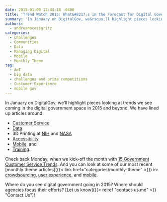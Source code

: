```yaml
---
date: 2015-01-09 12:44:18 -0400
title: 'Trend Watch 2015: What&#8217;s in the Forecast for Digital Government?'
summary: 'In January on DigitalGov, we&rsquo;ll highlight pieces looking at trends we see coming in the digital government space in 2015 and beyond. We have lined up articles around: Customer Service Data 3D Printing at NIH and NASA Accessibility Mobile, and Training. Check back Monday, when we kick-off the month with 15 Government Customer Service Trends.'
authors:
  - andreanocesigritz
categories:
  - Challenges
  - Communities
  - Data
  - Managing Digital
  - Mobile
  - Monthly Theme
tag:
  - AoI
  - big data
  - challenges and prize competitions
  - Customer Experience
  - mobile gov
---
```


In January on DigitalGov, we’ll highlight pieces looking at trends we see coming in the digital government space in 2015 and beyond. We have lined up articles around:

  * [Customer Service](https://www.WHATEVER/2015/01/12/15-government-customer-service-trends-for-2015/ "15 Government Customer Service Trends for 2015")
  * [Data](https://www.WHATEVER/2015/01/20/trends-big-data-and-gov-in-2015/ "Trends: Big Data and Gov in 2015")
  * 3D Printing at [NIH](https://www.WHATEVER/2015/01/15/the-future-will-be-printed-in-3d/ "The Future Will Be Printed – in 3D") and [NASA](https://www.WHATEVER/2015/01/29/nasa-reaches-new-frontiers-in-3d-printing/ "NASA Reaches New Frontiers in 3D Printing")
  * [Accessibility](https://www.WHATEVER/2015/01/28/6-digital-media-trends-for-2015-you-can-make-them-accessible/ "6 Digital Media Trends for 2015: You Can Make Them Accessible!")
  * [Mobile](https://www.WHATEVER/2015/01/29/how-government-will-accelerate-anytime-anywhere-services-and-information-in-2015/ "How Government will Accelerate Anytime, Anywhere Services and Information in 2015"), and
  * [Training](https://www.WHATEVER/2015/01/28/digitalgov-university-2015-training-watch/ "DigitalGov University 2015 Training Watch").

Check back Monday, when we kick-off the month with [15 Government Customer Service Trends](https://www.WHATEVER/2015/01/12/15-government-customer-service-trends-for-2015/ "15 Government Customer Service Trends for 2015"). And you can look at some of our most recent [monthly theme articles]({{< link href="categories/monthly-theme" >}}) in: [crowdsourcing](https://www.WHATEVER/2014/12/08/crowdsourcing-month-an-overview/ "Crowdsourcing Month: An Overview"), [user experience](https://www.WHATEVER/2014/11/07/welcome-to-user-experience-month/ "Welcome to User Experience Month!"), and [mobile](https://www.WHATEVER/2014/10/20/welcome-to-mobilegov-month-on-digitalgov/ "Welcome to Mobile Gov Month on DigitalGov").

Where do you see digital government going in 2015? Where should agencies focus their efforts? [Let us know]({{< relref "contact-us.md" >}} "Contact Us")!